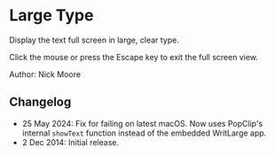 # Large Type

Display the text full screen in large, clear type.

Click the mouse or press the Escape key to exit the full screen view.

Author: Nick Moore

## Changelog

- 25 May 2024: Fix for failing on latest macOS. Now uses PopClip's internal `showText` function instead of the embedded WritLarge app.
- 2 Dec 2014: Initial release.
